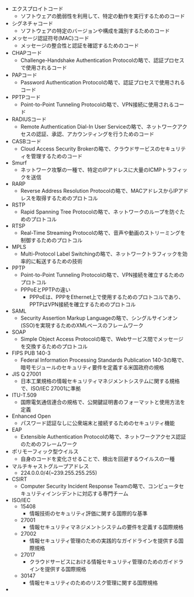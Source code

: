 - エクスプロイトコード
  - ソフトウェアの脆弱性を利用して、特定の動作を実行するためのコード
- シグネチャコード
  - ソフトウェアの特定のバージョンや構成を識別するためのコード
- メッセージ認証符号(MAC)コード
  - メッセージの整合性と認証を確認するためのコード
- CHAPコード
  - Challenge-Handshake Authentication Protocolの略で、認証プロセスで使用されるコード
- PAPコード
  - Password Authentication Protocolの略で、認証プロセスで使用されるコード
- PPTPコード
  - Point-to-Point Tunneling Protocolの略で、VPN接続に使用されるコード
- RADIUSコード
  - Remote Authentication Dial-In User Serviceの略で、ネットワークアクセスの認証、承認、アカウンティングを行うためのコード
- CASBコード
  - Cloud Access Security Brokerの略で、クラウドサービスのセキュリティを管理するためのコード
- Smurf
  - ネットワーク攻撃の一種で、特定のIPアドレスに大量のICMPトラフィックを送信
- RARP
  - Reverse Address Resolution Protocolの略で、MACアドレスからIPアドレスを取得するためのプロトコル
- RSTP
  - Rapid Spanning Tree Protocolの略で、ネットワークのループを防ぐためのプロトコル
- RTSP
  - Real-Time Streaming Protocolの略で、音声や動画のストリーミングを制御するためのプロトコル
- MPLS
  - Multi-Protocol Label Switchingの略で、ネットワークトラフィックを効率的に転送するための技術
- PPTP
  - Point-to-Point Tunneling Protocolの略で、VPN接続を確立するためのプロトコル
  - PPPoEとPPTPの違い
    - PPPoEは、PPPをEthernet上で使用するためのプロトコルであり、PPTPはVPN接続を確立するためのプロトコル
- SAML
  - Security Assertion Markup Languageの略で、シングルサインオン(SSO)を実現するためのXMLベースのフレームワーク
- SOAP
  - Simple Object Access Protocolの略で、Webサービス間でメッセージを交換するためのプロトコル
- FIPS PUB 140-3
  - Federal Information Processing Standards Publication 140-3の略で、暗号モジュールのセキュリティ要件を定義する米国政府の規格
- JIS Q 27001
  - 日本工業規格の情報セキュリティマネジメントシステムに関する規格で、ISO/IEC 27001に準拠
- ITU-T.509
  - 国際電気通信連合の規格で、公開鍵証明書のフォーマットと使用方法を定義
- Enhanced Open
  - パスワード認証なしに公衆端末と接続するためのセキュリティ機能
- EAP
  - Extensible Authentication Protocolの略で、ネットワークアクセス認証のためのフレームワーク
- ポリモーフィック型ウイルス
  - 自身のコードを変化させることで、検出を回避するウイルスの一種
- マルチキャストグループアドレス
  - 224.0.0.0/4(~239.255.255.255)
- CSIRT
  - Computer Security Incident Response Teamの略で、コンピュータセキュリティインシデントに対応する専門チーム
- ISO/IEC
  - 15408
    - 情報技術のセキュリティ評価に関する国際的な基準
  - 27001
    - 情報セキュリティマネジメントシステムの要件を定義する国際規格
  - 27002
    - 情報セキュリティ管理のための実践的なガイドラインを提供する国際規格
  - 27017
    - クラウドサービスにおける情報セキュリティ管理のためのガイドラインを提供する国際規格
  - 30147
    - 情報セキュリティのためのリスク管理に関する国際規格
- 
